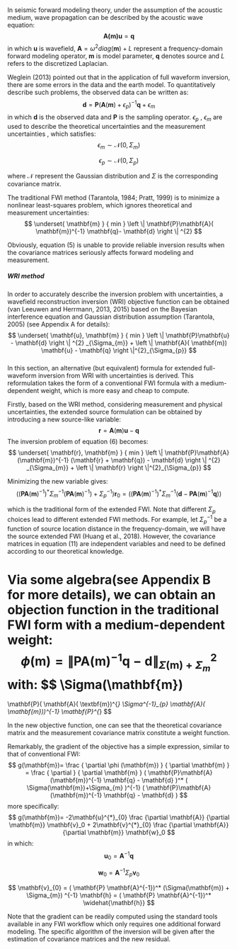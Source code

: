 #####  

In seismic forward modeling theory, under the assumption of the acoustic medium, wave propagation can be described by the acoustic wave equation:
$$
\mathbf{A(\mathbf{m})}
\mathbf{u}=
\mathbf{q}
$$
in which $\mathbf{u}$ is wavefield, $\mathbf{A}=\omega^2diag(\mathbf{m})+L$ represent a frequency-domain forward modeling operator, $\mathbf{m}$ is model parameter, $\mathbf{q}$ denotes source and $L$ refers to the discretized Laplacian.

Weglein (2013) pointed out that in the application of full waveform inversion, there are some errors in the data and the earth model. To quantitatively describe such problems, the observed data can be written as:
$$
\mathbf{d}=
\mathbf{P}
(\mathbf{A}(\mathbf{m}) + \epsilon_p )^{-1}
\mathbf{q} 
+\epsilon_m
$$
in which $\mathbf{d}$ is the observed data and $\mathbf{P}$ is the sampling operator.  $\epsilon_p$ , $\epsilon_m$ are used to describe the theoretical uncertainties and the measurement uncertainties , which satisfies:
$$
\epsilon_m \sim
\mathscr{N}(0,\Sigma_m)
$$

$$
\epsilon_p \sim 
\mathscr{N}(0,\Sigma_p)
$$

where $\mathscr{N}$ represent the Gaussian distribution and $\Sigma$ is the corresponding covariance matrix. 



The traditional FWI method (Tarantola, 1984; Pratt, 1999) is to minimize a nonlinear least-squares problem, which ignores theoretical and measurement uncertainties:
$$
\underset{ \mathbf{m} }  { min }
\left \| 
\mathbf{P}\mathbf{A}( \mathbf{m})^{-1} \mathbf{q}- \mathbf{d}
\right \| ^{2}
$$

Obviously, equation (5) is unable to provide reliable inversion results when the covariance matrices seriously affects forward modeling and measurement. 



##### WRI method

In order to accurately describe the inversion problem with uncertainties, a wavefield reconstruction inversion (WRI) objective function can be obtained (van Leeuwen and Herrmann, 2013, 2015) based on the Bayesian interference equation and Gaussian distribution assumption (Tarantola, 2005) (see Appendix A for details):
$$
\underset{ \mathbf{u}, \mathbf{m} }  { min }
\left \| 
\mathbf{P}\mathbf{u} - \mathbf{d}
\right \| ^{2} _{\Sigma_{m}} +
\left \| 
\mathbf{A}( \mathbf{m}) \mathbf{u} - \mathbf{q}
\right \|^{2}_{\Sigma_{p}}
$$
##### 

In this section, an alternative (but equivalent) formula for extended full-waveform inversion from WRI with uncertainties is derived. This reformulation takes the form of a conventional FWI formula with a medium-dependent weight, which is more easy and cheap to compute.

Firstly, based on the WRI method, considering measurement and physical uncertainties, the extended source formulation can be obtained by introducing a new source-like variable:
$$
\mathbf{r} = 
\mathbf{A}( \mathbf{m}) \mathbf{u} - \mathbf{q}
$$
The inversion problem of equation (6) becomes:
$$
\underset{ \mathbf{r}, \mathbf{m} }  { min }
\left \| 
\mathbf{P}\mathbf{A}(\mathbf{m})^{-1} (\mathbf{r} + \mathbf{q}) - \mathbf{d}
\right \| ^{2} _{\Sigma_{m}} +
\left \| 
\mathbf{r}
\right \|^{2}_{\Sigma_{p}}
$$

Minimizing the new variable gives:
$$
((\mathbf{P}\mathbf{A}(\mathbf{m})^{-1})^{*}
\Sigma_{m}^{-1}
(\mathbf{P}\mathbf{A}(\mathbf{m})^{-1})
+\Sigma_{p}^{-1}  )
\mathbf{r}_0 
= ((\mathbf{P}\mathbf{A}(\mathbf{m})^{-1})^{*}
\Sigma_{m}^{-1}
(\mathbf{d}-\mathbf{P}\mathbf{A}(\mathbf{m})^{-1}\mathbf{q}))
$$

which is the traditional form of the extended FWI. Note that different $\Sigma_p$ choices lead to different extended FWI methods. For example, let $\Sigma_p^{-1}$ be a function of source location distance in the frequency-domain, we will have the source extended FWI (Huang et al., 2018). However, the covariance matrices in equation (11) are independent variables and need to be defined according to our theoretical knowledge.



Via some algebra(see Appendix B for more details), we can obtain an objection function in the traditional FWI form with a medium-dependent weight:
$$
\phi (\mathbf{m}) = 
\left \| 
\mathbf{P}\mathbf{A}(\mathbf{m})^{-1} \mathbf{q} - \mathbf{d}
\right \| ^{2} _{\Sigma(\mathbf{m})+\Sigma_{m}}
$$
with:
$$
\Sigma(\mathbf{m}) 
=
\mathbf{P}(
\mathbf{A}( \textbf{m})^{*} 
\Sigma^{-1}_{p} 
\mathbf{A}( \mathbf{m}))^{-1}
\mathbf{P}^{*}
$$

In the new objective function, one can see that the theoretical covariance matrix and the measurement covariance matrix constitute a weight function. 



Remarkably, the gradient of the objective has a simple expression, similar to that of conventional FWI:
$$
g(\mathbf{m})=
\frac { \partial \phi (\mathbf{m}) } { \partial \mathbf{m} } = 
\frac { \partial } { \partial \mathbf{m} }
( \mathbf{P}\mathbf{A}(\mathbf{m})^{-1} \mathbf{q} - \mathbf{d} )^*
( \Sigma(\mathbf{m})+\Sigma_{m} )^{-1}
( \mathbf{P}\mathbf{A}(\mathbf{m})^{-1} \mathbf{q} - \mathbf{d} )
$$
more specifically:
$$
g(\mathbf{m})=
-2\mathbf{u}^{*}_{0}  
\frac {\partial \mathbf{A}} {\partial \mathbf{m}}
\mathbf{v}_0  +
2\mathbf{v}^{*}_{0}  
\frac {\partial \mathbf{A}} {\partial \mathbf{m}}
\mathbf{w}_0
$$
in which:
$$
\mathbf{u}_{0}  = \mathbf{A}^{-1} \mathbf{q} 
$$

$$
\mathbf{w}_{0}  = \mathbf{A}^{-1} \Sigma_{p}  \mathbf{v}_0
$$

$$
\mathbf{v}_{0}  = ( \mathbf{P} \mathbf{A}^{-1})^* 
(\Sigma(\mathbf{m}) + \Sigma_{m}) ^{-1}
\mathbf{h}  = 
( \mathbf{P} \mathbf{A}^{-1})^* 
\widehat{\mathbf{h}}
$$

Note that the gradient can be readily computed using the standard tools available in any FWI workflow which only requires one additional forward modeling. The specific algorithm of the inversion will be given after the estimation of covariance matrices and the new residual. 


